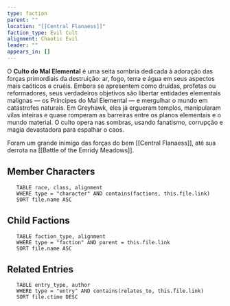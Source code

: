 ```yaml
---
type: faction
parent: ""
location: "[[Central Flanaess]]"
faction_type: Evil Cult
alignment: Chaotic Evil
leader: ""
appears_in: []
---
```

O **Culto do Mal Elemental** é uma seita sombria dedicada à adoração das forças primordiais da destruição: ar, fogo, terra e água em seus aspectos mais caóticos e cruéis. Embora se apresentem como druídas, profetas ou reformadores, seus verdadeiros objetivos são libertar entidades elementais malignas — os Príncipes do Mal Elemental — e mergulhar o mundo em catástrofes naturais. Em Greyhawk, eles já ergueram templos, manipularam vilas inteiras e quase romperam as barreiras entre os planos elementais e o mundo material. O culto opera nas sombras, usando fanatismo, corrupção e magia devastadora para espalhar o caos.

Foram um grande inimigo das forças do bem [[Central Flanaess]], até sua derrota na [[Battle of the Emridy Meadows]].

<!-- DYNAMIC:related-entries -->

## Member Characters

 ```dataview
    TABLE race, class, alignment
    WHERE type = "character" AND contains(factions, this.file.link)
    SORT file.name ASC
 ```

## Child Factions

 ```dataview
    TABLE faction_type, alignment
    WHERE type = "faction" AND parent = this.file.link
    SORT file.name ASC
 ```

## Related Entries

 ```dataview
    TABLE entry_type, author
    WHERE type = "entry" AND contains(relates_to, this.file.link)
    SORT file.ctime DESC
```

<!-- /DYNAMIC -->